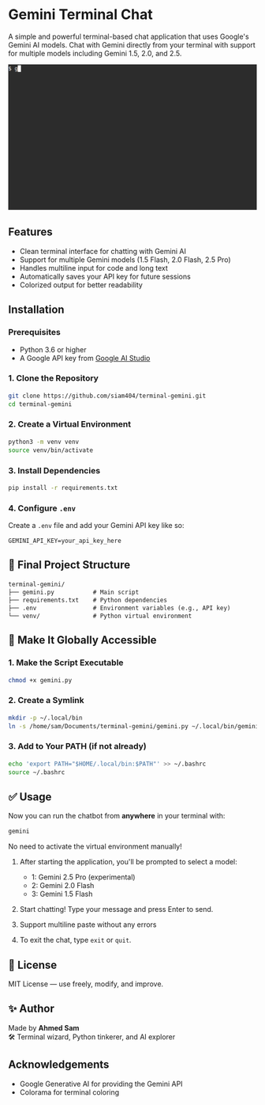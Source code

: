 # Gemini Terminal Chat

A simple and powerful terminal-based chat application that uses Google's Gemini AI models. Chat with Gemini directly from your terminal with support for multiple models including Gemini 1.5, 2.0, and 2.5.

![Demo](demo.gif)

## Features

- Clean terminal interface for chatting with Gemini AI
- Support for multiple Gemini models (1.5 Flash, 2.0 Flash, 2.5 Pro)
- Handles multiline input for code and long text
- Automatically saves your API key for future sessions
- Colorized output for better readability

## Installation

### Prerequisites

- Python 3.6 or higher
- A Google API key from [Google AI Studio](https://makersuite.google.com/app/apikey)


### 1. Clone the Repository

```bash
git clone https://github.com/siam404/terminal-gemini.git
cd terminal-gemini
```

### 2. Create a Virtual Environment

```bash
python3 -m venv venv
source venv/bin/activate
```

### 3. Install Dependencies

```bash
pip install -r requirements.txt
```

### 4. Configure `.env`

Create a `.env` file and add your Gemini API key like so:

```env
GEMINI_API_KEY=your_api_key_here
```

## 📁 Final Project Structure

```
terminal-gemini/
├── gemini.py           # Main script
├── requirements.txt    # Python dependencies
├── .env                # Environment variables (e.g., API key)
└── venv/               # Python virtual environment
```


## 🚀 Make It Globally Accessible


### 1. Make the Script Executable

```bash
chmod +x gemini.py
```

### 2. Create a Symlink

```bash
mkdir -p ~/.local/bin
ln -s /home/sam/Documents/terminal-gemini/gemini.py ~/.local/bin/gemini
```

### 3. Add to Your PATH (if not already)

```bash
echo 'export PATH="$HOME/.local/bin:$PATH"' >> ~/.bashrc
source ~/.bashrc
```

## ✅ Usage

Now you can run the chatbot from **anywhere** in your terminal with:

```bash
gemini
```
No need to activate the virtual environment manually!

1. After starting the application, you'll be prompted to select a model:
   - 1: Gemini 2.5 Pro (experimental)
   - 2: Gemini 2.0 Flash
   - 3: Gemini 1.5 Flash

2. Start chatting! Type your message and press Enter to send.

3. Support multiline paste without any errors

4. To exit the chat, type `exit` or `quit`.


## 📄 License

MIT License — use freely, modify, and improve.

## ✨ Author

Made by **Ahmed Sam**  
🛠️ Terminal wizard, Python tinkerer, and AI explorer

## Acknowledgements

- Google Generative AI for providing the Gemini API
- Colorama for terminal coloring 
